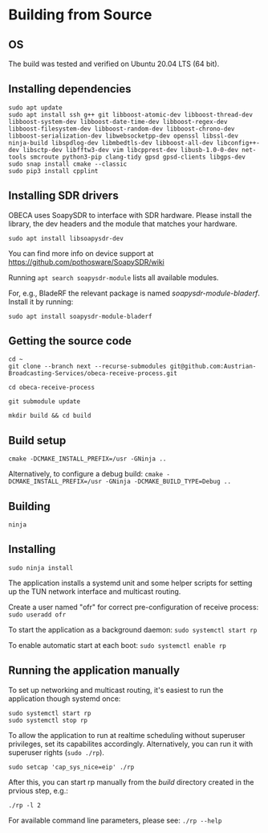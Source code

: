 # Building from Source

## OS

The build was tested and verified on Ubuntu 20.04 LTS (64 bit).

## Installing dependencies

````
sudo apt update
sudo apt install ssh g++ git libboost-atomic-dev libboost-thread-dev libboost-system-dev libboost-date-time-dev libboost-regex-dev libboost-filesystem-dev libboost-random-dev libboost-chrono-dev libboost-serialization-dev libwebsocketpp-dev openssl libssl-dev ninja-build libspdlog-dev libmbedtls-dev libboost-all-dev libconfig++-dev libsctp-dev libfftw3-dev vim libcpprest-dev libusb-1.0-0-dev net-tools smcroute python3-pip clang-tidy gpsd gpsd-clients libgps-dev
sudo snap install cmake --classic
sudo pip3 install cpplint
````

## Installing SDR drivers

OBECA uses SoapySDR to interface with SDR hardware. Please install the library, the dev headers and the module that matches your hardware.
````
sudo apt install libsoapysdr-dev
````

You can find more info on device support at https://github.com/pothosware/SoapySDR/wiki

Running ``apt search soapysdr-module`` lists all available modules.

For, e.g., BladeRF the relevant package is named *soapysdr-module-bladerf*. Install it by running:
````
sudo apt install soapysdr-module-bladerf
````

## Getting the source code

````
cd ~
git clone --branch next --recurse-submodules git@github.com:Austrian-Broadcasting-Services/obeca-receive-process.git

cd obeca-receive-process

git submodule update

mkdir build && cd build
````

## Build setup
`` cmake -DCMAKE_INSTALL_PREFIX=/usr -GNinja .. ``

Alternatively, to configure a debug build:
`` cmake -DCMAKE_INSTALL_PREFIX=/usr -GNinja -DCMAKE_BUILD_TYPE=Debug .. ``

## Building
`` ninja ``

## Installing
`` sudo ninja install `` 

The application installs a systemd unit and some helper scripts for setting up the TUN network interface and multicast routing.

Create a user named "ofr" for correct pre-configuration of receive process: `` sudo useradd ofr ``

To start the application as a background daemon:
`` sudo systemctl start rp ``

To enable automatic start at each boot:
`` sudo systemctl enable rp ``

## Running the application manually

To set up networking and multicast routing, it's easiest to run the application though systemd once:
```` 
sudo systemctl start rp 
sudo systemctl stop rp  
````

To allow the application to run at realtime scheduling without superuser privileges, set its capabilites 
accordingly. Alternatively, you can run it with superuser rights (``sudo ./rp``).

`` sudo setcap 'cap_sys_nice=eip' ./rp ``

After this, you can start rp manually from the _build_ directory created in the prvious step, e.g.:

`` ./rp -l 2 ``

For available command line parameters, please see:
`` ./rp --help ``


